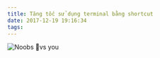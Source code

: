 ```yaml
---
title: Tăng tốc sử dụng terminal bằng shortcut
date: 2017-12-19 19:16:34
tags:
---
```


![Noobs vs you](https://i.imgur.com/qsSWxkP.png)

